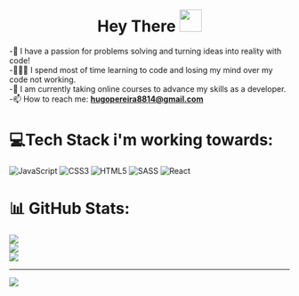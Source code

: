 <h1 align="center">Hey There <img src="https://media.giphy.com/media/hvRJCLFzcasrR4ia7z/giphy.gif" width="40"></h1>


-🔭 I have a passion for problems solving  and turning ideas into reality with code!<br>
-👨‍👩‍👧 I spend most of time learning to code and losing my mind over my code not working.<br>
-📖 I am currently taking online courses to advance my skills as a developer.<br>
-📫 How to reach me: **hugopereira8814@gmail.com**<br>

# 💻Tech Stack i'm working towards:
![JavaScript](https://img.shields.io/badge/javascript-%23323330.svg?style=for-the-badge&logo=javascript&logoColor=%23F7DF1E) ![CSS3](https://img.shields.io/badge/css3-%231572B6.svg?style=for-the-badge&logo=css3&logoColor=white) ![HTML5](https://img.shields.io/badge/html5-%23E34F26.svg?style=for-the-badge&logo=html5&logoColor=white) ![SASS](https://img.shields.io/badge/SASS-hotpink.svg?style=for-the-badge&logo=SASS&logoColor=white) ![React](https://img.shields.io/badge/react-%2320232a.svg?style=for-the-badge&logo=react&logoColor=%2361DAFB)

# 📊 GitHub Stats:
![](https://github-readme-stats.vercel.app/api?username=hugo8814&theme=radical&hide_border=false&include_all_commits=true&count_private=true)<br/>
![](https://github-readme-streak-stats.herokuapp.com/?user=hugo8814&theme=radical&hide_border=false)<br/>
![](https://github-readme-stats.vercel.app/api/top-langs/?username=hugo8814&theme=radical&hide_border=false&include_all_commits=true&count_private=true&layout=compact)

---
[![](https://visitcount.itsvg.in/api?id=hugo8814&icon=0&color=0)](https://visitcount.itsvg.in)
#

<!-- Proudly created with GPRM ( https://gprm.itsvg.in ) -->
